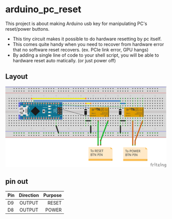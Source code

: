 
# arduino_pc_reset
This project is about making Arduino usb key for manipulating PC's reset/power buttons.

- This tiny circuit makes it possible to do hardware resetting by pc itself.
- This comes quite handy when you need to recover from hardware error that no software reset recovers. (ex. PCIe link error, GPU hangs)
- By adding a single line of code to your shell script, you will be able to hardware reset auto matically. (or just power off)


## Layout
  ![Breadboard](./arduino_pc_reset_BreadBoard.png)

## pin out


 | Pin     | Direction  | Purpose |
 | ------- |:----------:| -------:|
 | D9      | OUTPUT     | RESET   |
 | D8      | OUTPUT     | POWER   |
